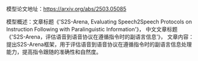 模型论文地址：https://arxiv.org/abs/2503.05085

模型概述：文章标题《'S2S-Arena, Evaluating Speech2Speech Protocols on Instruction Following with Paralinguistic Information'》，
中文文章标题《'S2S-Arena，评估语音到语音协议在遵循指令时的副语言信息'》，
文章内容：提出S2S-Arena框架，用于评估语音到语音协议在遵循指令时的副语言信息处理能力，提高指令跟随的准确性和自然度。
